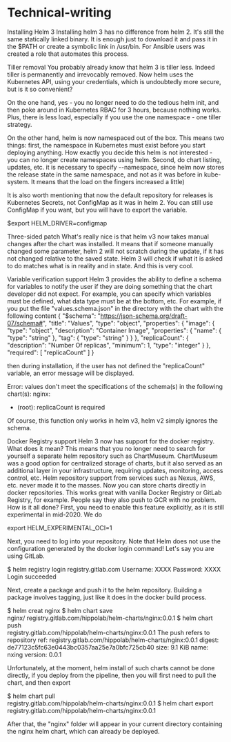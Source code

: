 # Technical-writing
Installing Helm 3
Installing helm 3 has no difference from helm 2. It's still the same statically linked binary. It is enough just to download it and pass it in the $PATH or create a symbolic link in /usr/bin. For Ansible users was created a role that automates this process.


Tiller removal
You probably already know that helm 3 is tiller less. Indeed tiller is permanently and irrevocably removed. Now helm uses the Kubernetes API, using your credentials, which is undoubtedly more secure, but is it so convenient?

On the one hand, yes - you no longer need to do the tedious helm init, and then poke around in Kubernetes RBAC for 3 hours, because nothing works. Plus, there is less load, especially if you use the one namespace - one tiller strategy.

On the other hand, helm is now namespaced out of the box. This means two things: first, the namespace in Kubernetes must exist before you start deploying anything. How exactly you decide this helm is not interested - you can no longer create namespaces using helm. Second, do chart listing, updates, etc. it is necessary to specify --namespace, since helm now stores the release state in the same namespace, and not as it was before in kube-system. It means that the load on the fingers increased a little)

It is also worth mentioning that now the default repository for releases is Kubernetes Secrets, not ConfigMap as it was in helm 2. You can still use ConfigMap if you want, but you will have to export the variable.

$export HELM_DRIVER=configmap


Three-sided patch
What's really nice is that helm v3 now takes manual changes after the chart was installed. It means that if someone manually changed some parameter, helm 2 will not scratch during the update, if it has not changed relative to the saved state. Helm 3 will check if what it is asked to do matches what is in reality and in state. And this is very cool.


Variable verification support
Helm 3 provides the ability to define a schema for variables to notify the user if they are doing something that the chart developer did not expect. For example, you can specify which variables must be defined, what data type must be at the bottom, etc. For example, if you put the file "values.schema.json" in the directory with the chart with the following content
{
  "$schema": "https://json-schema.org/draft-07/schema#",
  "title": "Values",
  "type": "object",
  "properties": {
    "image": {
      "type": "object",
      "description": "Container Image",
      "properties": {
        "name": { "type": "string" },
        "tag": { "type": "string" }
      }
    },
    "replicaCount": {
      "description": "Number Of replicas",
      "minimum": 1,
      "type": "integer"
    }
  },
  "required": [
    "replicaCount"
  ]
}

then during installation, if the user has not defined the "replicaCount" variable, an error message will be displayed.

Error: values don't meet the specifications of the schema(s) in the following chart(s):
nginx:
- (root): replicaCount is required
 
Of course, this function only works in helm v3, helm v2 simply ignores the schema.


Docker Registry support
Helm 3 now has support for the docker registry. What does it mean? This means that you no longer need to search for yourself a separate helm repository such as ChartMuseum. ChartMuseum was a good option for centralized storage of charts, but it also served as an additional layer in your infrastructure, requiring updates, monitoring, access control, etc. Helm repository support from services such as Nexus, AWS, etc. never made it to the masses. Now you can store charts directly in docker repositories. This works great with vanilla Docker Registry or GitLab Registry, for example. People say they also push to GCR with no problem.
How is it all done? First, you need to enable this feature explicitly, as it is still experimental in mid-2020. We do

export HELM_EXPERIMENTAL_OCI=1
 
Next, you need to log into your repository. Note that Helm does not use the configuration generated by the docker login command! Let's say you are using GitLab.

$ helm registry login registry.gitlab.com
Username: XXXX
Password: XXXX
Login succeeded
 
Next, create a package and push it to the helm repository. Building a package involves tagging, just like it does in the docker build process.

$ helm creat nginx
$ helm chart save \
nginx/  registry.gitlab.com/hippolab/helm-charts/nginx:0.0.1
$ helm chart push \
registry.gitlab.com/hippolab/helm-charts/nginx:0.0.1
The push refers to repository
ref:     registry.gitlab.com/hippolab/helm-charts/nginx:0.0.1
digest:  de77123c5fc63e0443bc0357aa25e7a0bfc725cb40
size:    9.1 KiB
name:    nxing
version: 0.0.1
 
Unfortunately, at the moment, helm install of such charts cannot be done directly, if you deploy from the pipeline, then you will first need to pull the chart, and then export

$ helm chart pull \
registry.gitlab.com/hippolab/helm-charts/nginx:0.0.1
$ helm chart export \
registry.gitlab.com/hippolab/helm-charts/nginx:0.0.1
 
After that, the "nginx" folder will appear in your current directory containing the nginx helm chart, which can already be deployed.

